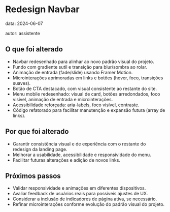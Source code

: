 # Redesign Navbar

data: 2024-06-07

autor: assistente

## O que foi alterado
- Navbar redesenhado para alinhar ao novo padrão visual do projeto.
- Fundo com gradiente sutil e transição para blur/sombra ao rolar.
- Animação de entrada (fade/slide) usando Framer Motion.
- Microinterações aprimoradas em links e botões (hover, foco, transições suaves).
- Botão de CTA destacado, com visual consistente ao restante do site.
- Menu mobile redesenhado: visual de card, botões arredondados, foco visível, animação de entrada e microinterações.
- Acessibilidade reforçada: aria-labels, foco visível, contraste.
- Código refatorado para facilitar manutenção e expansão futura (array de links).

## Por que foi alterado
- Garantir consistência visual e de experiência com o restante do redesign da landing page.
- Melhorar a usabilidade, acessibilidade e responsividade do menu.
- Facilitar futuras alterações e adição de novos links.

## Próximos passos
- Validar responsividade e animações em diferentes dispositivos.
- Avaliar feedback de usuários reais para possíveis ajustes de UX.
- Considerar a inclusão de indicadores de página ativa, se necessário.
- Refinar microinterações conforme evolução do padrão visual do projeto. 